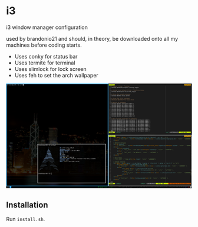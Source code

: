 i3
==

i3 window manager configuration

used by brandonio21 and should, in theory, be downloaded onto all my machines
before coding starts.

* Uses conky for status bar
* Uses termite for terminal
* Uses slimlock for lock screen
* Uses feh to set the arch wallpaper

![preview](preview.png "Brandon's i3 preview")


## Installation ##
Run `install.sh`.

